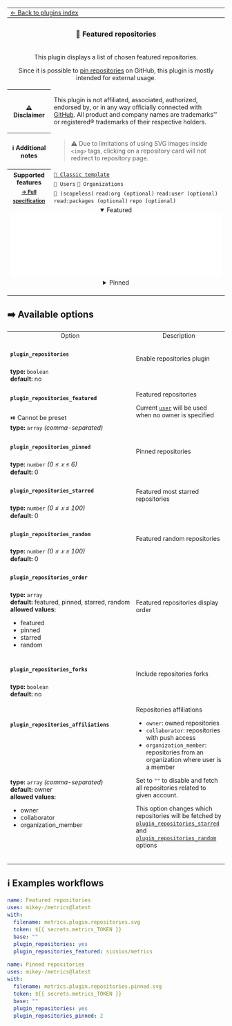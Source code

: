 <!--header-->
<table>
  <tr><td colspan="2"><a href="/README.md#-plugins">← Back to plugins index</a></td></tr>
  <tr><th colspan="2"><h3>📓 Featured repositories</h3></th></tr>
  <tr><td colspan="2" align="center"><p>This plugin displays a list of chosen featured repositories.</p>
<p>Since it is possible to <a href="https://docs.github.com/en/account-and-profile/setting-up-and-managing-your-github-profile/customizing-your-profile/pinning-items-to-your-profile">pin repositories</a> on GitHub, this plugin is mostly intended for external usage.</p>
</td></tr>
  <tr><th>⚠️ Disclaimer</th><td><p>This plugin is not affiliated, associated, authorized, endorsed by, or in any way officially connected with <a href="https://github.com">GitHub</a>.
All product and company names are trademarks™ or registered® trademarks of their respective holders.</p>
</td></tr>
  <tr><th>ℹ Additional notes</th><td><blockquote>
<p>⚠️ Due to limitations of using SVG images inside <code>&lt;img&gt;</code> tags, clicking on a repository card will not redirect to repository page.</p>
</blockquote>
</td></tr>
  <tr>
    <th rowspan="3">Supported features<br><sub><a href="metadata.yml">→ Full specification</a></sub></th>
    <td><a href="/source/templates/classic/README.md"><code>📗 Classic template</code></a></td>
  </tr>
  <tr>
    <td><code>👤 Users</code> <code>👥 Organizations</code></td>
  </tr>
  <tr>
    <td><code>🔑 (scopeless)</code> <code>read:org (optional)</code> <code>read:user (optional)</code> <code>read:packages (optional)</code> <code>repo (optional)</code></td>
  </tr>
  <tr>
    <td colspan="2" align="center">
      <details open><summary>Featured</summary><img src="https://github.com/siosios/metrics/blob/examples/metrics.plugin.repositories.svg" alt=""></img></details>
      <details><summary>Pinned</summary><img src="https://github.com/siosios/metrics/blob/examples/metrics.plugin.repositories.pinned.svg" alt=""></img></details>
      <img width="900" height="1" alt="">
    </td>
  </tr>
</table>
<!--/header-->

## ➡️ Available options

<!--options-->
<table>
  <tr>
    <td align="center" nowrap="nowrap">Option</i></td><td align="center" nowrap="nowrap">Description</td>
  </tr>
  <tr>
    <td nowrap="nowrap"><h4><code>plugin_repositories</code></h4></td>
    <td rowspan="2"><p>Enable repositories plugin</p>
<img width="900" height="1" alt=""></td>
  </tr>
  <tr>
    <td nowrap="nowrap"><b>type:</b> <code>boolean</code>
<br>
<b>default:</b> no<br></td>
  </tr>
  <tr>
    <td nowrap="nowrap"><h4><code>plugin_repositories_featured</code></h4></td>
    <td rowspan="2"><p>Featured repositories</p>
<p>Current <a href="/source/plugins/core/README.md#user"><code>user</code></a> will be used when no owner is specified</p>
<img width="900" height="1" alt=""></td>
  </tr>
  <tr>
    <td nowrap="nowrap">⏯️ Cannot be preset<br>
<b>type:</b> <code>array</code>
<i>(comma-separated)</i>
<br></td>
  </tr>
  <tr>
    <td nowrap="nowrap"><h4><code>plugin_repositories_pinned</code></h4></td>
    <td rowspan="2"><p>Pinned repositories</p>
<img width="900" height="1" alt=""></td>
  </tr>
  <tr>
    <td nowrap="nowrap"><b>type:</b> <code>number</code>
<i>(0 ≤
𝑥
≤ 6)</i>
<br>
<b>default:</b> 0<br></td>
  </tr>
  <tr>
    <td nowrap="nowrap"><h4><code>plugin_repositories_starred</code></h4></td>
    <td rowspan="2"><p>Featured most starred repositories</p>
<img width="900" height="1" alt=""></td>
  </tr>
  <tr>
    <td nowrap="nowrap"><b>type:</b> <code>number</code>
<i>(0 ≤
𝑥
≤ 100)</i>
<br>
<b>default:</b> 0<br></td>
  </tr>
  <tr>
    <td nowrap="nowrap"><h4><code>plugin_repositories_random</code></h4></td>
    <td rowspan="2"><p>Featured random repositories</p>
<img width="900" height="1" alt=""></td>
  </tr>
  <tr>
    <td nowrap="nowrap"><b>type:</b> <code>number</code>
<i>(0 ≤
𝑥
≤ 100)</i>
<br>
<b>default:</b> 0<br></td>
  </tr>
  <tr>
    <td nowrap="nowrap"><h4><code>plugin_repositories_order</code></h4></td>
    <td rowspan="2"><p>Featured repositories display order</p>
<img width="900" height="1" alt=""></td>
  </tr>
  <tr>
    <td nowrap="nowrap"><b>type:</b> <code>array</code>
<br>
<b>default:</b> featured, pinned, starred, random<br>
<b>allowed values:</b><ul><li>featured</li><li>pinned</li><li>starred</li><li>random</li></ul></td>
  </tr>
  <tr>
    <td nowrap="nowrap"><h4><code>plugin_repositories_forks</code></h4></td>
    <td rowspan="2"><p>Include repositories forks</p>
<img width="900" height="1" alt=""></td>
  </tr>
  <tr>
    <td nowrap="nowrap"><b>type:</b> <code>boolean</code>
<br>
<b>default:</b> no<br></td>
  </tr>
  <tr>
    <td nowrap="nowrap"><h4><code>plugin_repositories_affiliations</code></h4></td>
    <td rowspan="2"><p>Repositories affiliations</p>
<ul>
<li><code>owner</code>: owned repositories</li>
<li><code>collaborator</code>: repositories with push access</li>
<li><code>organization_member</code>: repositories from an organization where user is a member</li>
</ul>
<p>Set to <code>&quot;&quot;</code> to disable and fetch all repositories related to given account.</p>
<p>This option changes which repositories will be fetched by <a href="/source/plugins/projects/README.md#plugin_repositories_starred"><code>plugin_repositories_starred</code></a> and <a href="/source/plugins/projects/README.md#plugin_repositories_random"><code>plugin_repositories_random</code></a> options</p>
<img width="900" height="1" alt=""></td>
  </tr>
  <tr>
    <td nowrap="nowrap"><b>type:</b> <code>array</code>
<i>(comma-separated)</i>
<br>
<b>default:</b> owner<br>
<b>allowed values:</b><ul><li>owner</li><li>collaborator</li><li>organization_member</li></ul></td>
  </tr>
</table>
<!--/options-->

## ℹ️ Examples workflows

<!--examples-->
```yaml
name: Featured repositories
uses: mikey-/metrics@latest
with:
  filename: metrics.plugin.repositories.svg
  token: ${{ secrets.metrics_TOKEN }}
  base: ""
  plugin_repositories: yes
  plugin_repositories_featured: siosios/metrics

```
```yaml
name: Pinned repositories
uses: mikey-/metrics@latest
with:
  filename: metrics.plugin.repositories.pinned.svg
  token: ${{ secrets.metrics_TOKEN }}
  base: ""
  plugin_repositories: yes
  plugin_repositories_pinned: 2

```
<!--/examples-->
